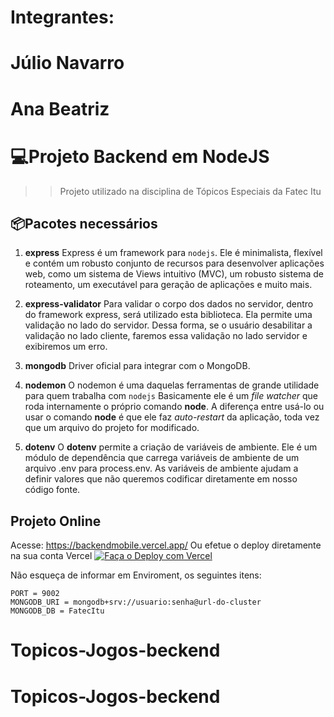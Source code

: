 # Integrantes:

# Júlio Navarro
# Ana Beatriz

# 💻Projeto Backend em NodeJS

> > Projeto utilizado na disciplina de Tópicos Especiais da Fatec Itu

## 📦Pacotes necessários

1. **express**
   Express é um framework para `nodejs`. Ele é minimalista, flexível e contém um robusto conjunto de recursos para desenvolver aplicações web, como um sistema de Views intuitivo (MVC), um robusto sistema de roteamento, um executável para geração de aplicações e muito mais.

2. **express-validator**
   Para validar o corpo dos dados no servidor, dentro do framework express, será utilizado esta biblioteca.
   Ela permite uma validação no lado do servidor. Dessa forma, se o usuário desabilitar a validação no lado cliente, faremos essa validação no lado servidor e exibiremos um erro.

3. **mongodb**
   Driver oficial para integrar com o MongoDB.

4. **nodemon**
   O nodemon é uma daquelas ferramentas de grande utilidade para quem trabalha com `nodejs`
   Basicamente ele é um _file watcher_ que roda internamente o próprio comando **node**. A diferença entre usá-lo ou usar o comando **node** é que ele faz _auto-restart_ da aplicação, toda vez que um arquivo do projeto for modificado.

5. **dotenv**
   O **dotenv** permite a criação de variáveis de ambiente.
   Ele é um módulo de dependência que carrega variáveis de ambiente de um arquivo .env para process.env.
   As variáveis de ambiente ajudam a definir valores que não queremos codificar diretamente em nosso código fonte.

## Projeto Online

Acesse: https://backendmobile.vercel.app/
Ou efetue o deploy diretamente na sua conta Vercel
[![Faça o Deploy com Vercel](https://vercel.com/button)](https://vercel.com/new/clone?repository-url=https://github.com/fatecitu/backendMobile)

Não esqueça de informar em Enviroment, os seguintes itens:

```
PORT = 9002
MONGODB_URI = mongodb+srv://usuario:senha@url-do-cluster
MONGODB_DB = FatecItu
```
# Topicos-Jogos-beckend
# Topicos-Jogos-beckend
